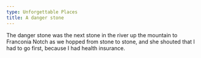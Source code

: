 ```yaml
---
type: Unforgettable Places
title: A danger stone
---
```


The danger stone was the next stone in the river up the mountain to Franconia Notch as we hopped from stone to stone, and she shouted that I had to go first, because I had health insurance.
